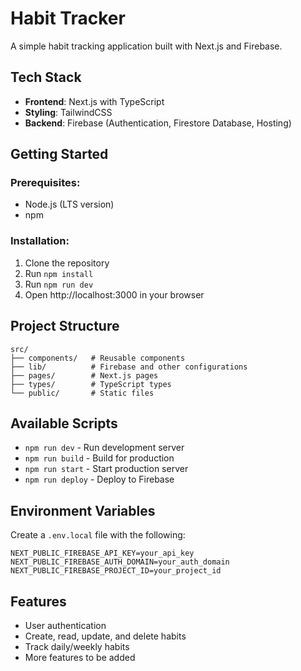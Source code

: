 # Habit Tracker

A simple habit tracking application built with Next.js and Firebase.

## Tech Stack

- **Frontend**: Next.js with TypeScript
- **Styling**: TailwindCSS
- **Backend**: Firebase (Authentication, Firestore Database, Hosting)

## Getting Started

### Prerequisites:

- Node.js (LTS version)
- npm

### Installation:

1. Clone the repository
2. Run `npm install`
3. Run `npm run dev`
4. Open http://localhost:3000 in your browser

## Project Structure

```
src/
├── components/   # Reusable components
├── lib/          # Firebase and other configurations
├── pages/        # Next.js pages
├── types/        # TypeScript types
└── public/       # Static files
```

## Available Scripts

- `npm run dev` - Run development server
- `npm run build` - Build for production
- `npm run start` - Start production server
- `npm run deploy` - Deploy to Firebase

## Environment Variables

Create a `.env.local` file with the following:

```
NEXT_PUBLIC_FIREBASE_API_KEY=your_api_key
NEXT_PUBLIC_FIREBASE_AUTH_DOMAIN=your_auth_domain
NEXT_PUBLIC_FIREBASE_PROJECT_ID=your_project_id
```

## Features

- User authentication
- Create, read, update, and delete habits
- Track daily/weekly habits
- More features to be added
